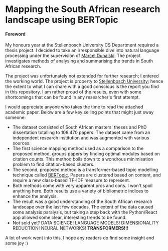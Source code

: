 # Mapping the South African research landscape using BERTopic

#### Foreword

My honours year at the Stellenbosch University CS Department
required a thesis project. I decided to take an irresponsible
dive into natural language processing under the supervision 
of
[Marcel Dunaiski](https://scholar.google.co.za/citations?user=3K4dIR8AAAAJ&hl=en). 
The project investigates methods of analysing and summarising the trends in South African research.

The project was unfortunately not extended for further research; 
I entered the working world. The project is property to [Stellenbosch University](https://www.sun.ac.za/english); 
hence the extent to what I can share with a good conscious is the report you find in this repository. 
I am rather proud of the results, even with some shortcomings that can be found in any researcher's first attempt.

I would appreciate anyone who takes the time to read the attached academic paper.
Below are a few key selling points that might just sway someone:

* The dataset consisted of South African masters' theses and PhD dissertation totalling to 108.470 papers. 
The dataset came from an independent research institution and was augmented with various sources.
* The first science mapping method used as a comparison to the proposed method, groups papers by finding optimal modules based on citation counts. 
This method boils down to a wondrous minimisation problem to find citation-based clusters.
* The second, proposed method is a transformer-based topic modelling technique called [BERTopic](https://maartengr.github.io/BERTopic/index.html).
Papers are clustered based on content, and require a new class-based TF-IDF measure to represent.
* Both methods come with very apparent pros and cons. I won't spoil anything here. Both results use a variety of  bibliometric indices to enhance the analysis.
* The result was a good understanding of the South African research landscape over the last few decades. 
The extent of the data caused some analysis paralysis, but taking a step back with the Python/React app allowed some clear, interesting trends to be found.
* Not sold yet? DATA SCIENCE! LANGUAGE MODELS! DIMENSIONALITY REDUCTION! NEURAL NETWORKS! **TRANSFORMERS!!!**

A lot of work went into this, I hope any readers do find some insight and some joy :)
